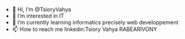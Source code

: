 - 👋 Hi, I’m @TsioryVahya
- 👀 I’m interested in IT
- 🌱 I’m currently learning informatics precisely web developpement
- 📫 How to reach me linkedin:Tsiory Vahya RABEARIVONY

<!---
TsioryVahya/TsioryVahya is a ✨ special ✨ repository because its `README.md` (this file) appears on your GitHub profile.
You can click the Preview link to take a look at your changes.
--->
